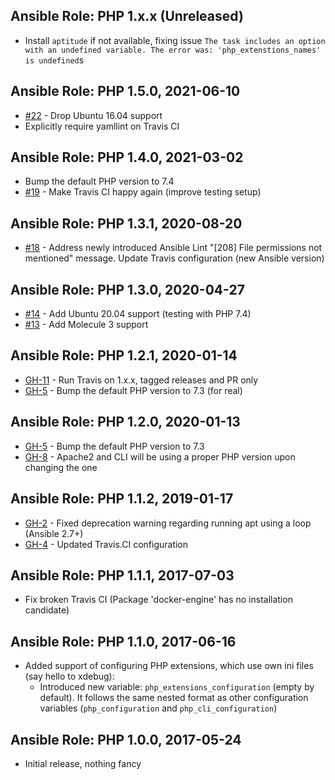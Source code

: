 ## Ansible Role: PHP 1.x.x (Unreleased)

- Install `aptitude` if not available, fixing issue `The task includes an option with an undefined variable. The error was: 'php_extenstions_names' is undefined`s

## Ansible Role: PHP 1.5.0, 2021-06-10

- [#22](https://github.com/T2L/ansible-role-php/issues/22) - Drop Ubuntu 16.04 support
- Explicitly require yamllint on Travis CI

## Ansible Role: PHP 1.4.0, 2021-03-02

- Bump the default PHP version to 7.4
- [#19](https://github.com/T2L/ansible-role-php/issues/19) - Make Travis CI happy again (improve testing setup)

## Ansible Role: PHP 1.3.1, 2020-08-20

- [#18](https://github.com/T2L/ansible-role-php/issues/18) - Address newly introduced Ansible Lint "[208] File permissions not mentioned" message. Update Travis configuration (new Ansible version)

## Ansible Role: PHP 1.3.0, 2020-04-27

- [#14](https://github.com/T2L/ansible-role-php/issues/14) - Add Ubuntu 20.04 support (testing with PHP 7.4)
- [#13](https://github.com/T2L/ansible-role-php/issues/13) - Add Molecule 3 support

## Ansible Role: PHP 1.2.1, 2020-01-14

- [GH-11](https://github.com/T2L/ansible-role-php/issues/11) - Run Travis on 1.x.x, tagged releases and PR only
- [GH-5](https://github.com/T2L/ansible-role-php/issues/5) - Bump the default PHP version to 7.3 (for real)

## Ansible Role: PHP 1.2.0, 2020-01-13

- [GH-5](https://github.com/T2L/ansible-role-php/issues/5) - Bump the default PHP version to 7.3
- [GH-8](https://github.com/T2L/ansible-role-php/issues/8) - Apache2 and CLI will be using a proper PHP version upon changing the one

## Ansible Role: PHP 1.1.2, 2019-01-17

- [GH-2](https://github.com/T2L/ansible-role-php/issues/2) - Fixed deprecation warning regarding running apt using a loop (Ansible 2.7+)
- [GH-4](https://github.com/T2L/ansible-role-php/issues/4) - Updated Travis.CI configuration

## Ansible Role: PHP 1.1.1, 2017-07-03

- Fix broken Travis CI (Package 'docker-engine' has no installation candidate)

## Ansible Role: PHP 1.1.0, 2017-06-16

- Added support of configuring PHP extensions, which use own ini files (say hello to xdebug):
    * Introduced new variable: `php_extensions_configuration` (empty by default). It follows the same nested format as other configuration variables (`php_configuration` and `php_cli_configuration`)

## Ansible Role: PHP 1.0.0, 2017-05-24

- Initial release, nothing fancy
